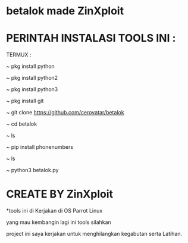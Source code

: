 # betalok made ZinXploit

# PERINTAH INSTALASI TOOLS INI :

TERMUX :

~ pkg install python

~ pkg install python2

~ pkg install python3

~ pkg install git 

~ git clone https://github.com/cerovatar/betalok

~ cd betalok

~ ls

~ pip install phonenumbers

~ ls

~ python3 betalok.py

# CREATE BY ZinXploit

*tools ini di Kerjakan di OS Parrot Linux

yang mau kembangin lagi ini tools silahkan

project ini saya kerjakan untuk menghilangkan kegabutan serta Latihan.
